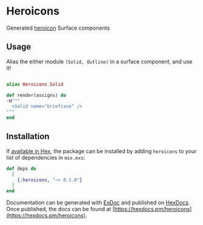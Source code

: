 # Heroicons

Generated [heroicon](https://heroicons.com/) Surface components

## Usage

Alias the either module `(Solid, Outline)` in a surface component, and use it!

```elixir

alias Heroicons.Solid

def render(assigns) do
~H"""
  <Solid name="briefcase" />
"""
end
```

## Installation

If [available in Hex](https://hex.pm/docs/publish), the package can be installed
by adding `heroicons` to your list of dependencies in `mix.exs`:

```elixir
def deps do
  [
    {:heroicons, "~> 0.1.0"}
  ]
end
```

Documentation can be generated with [ExDoc](https://github.com/elixir-lang/ex_doc)
and published on [HexDocs](https://hexdocs.pm). Once published, the docs can
be found at [https://hexdocs.pm/heroicons](https://hexdocs.pm/heroicons).
